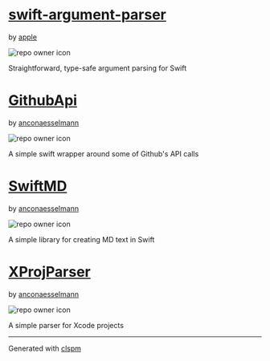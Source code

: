 # [swift-argument-parser](https://github.com/apple/swift-argument-parser)

by [apple](https://github.com/apple)

![repo owner icon](https://avatars.githubusercontent.com/u/10639145?v=4)

Straightforward, type-safe argument parsing for Swift

# [GithubApi](https://github.com/anconaesselmann/GithubApi)

by [anconaesselmann](https://github.com/anconaesselmann)

![repo owner icon](https://avatars.githubusercontent.com/u/5387946?v=4)

A simple swift wrapper around some of Github's API calls

# [SwiftMD](https://github.com/anconaesselmann/SwiftMD)

by [anconaesselmann](https://github.com/anconaesselmann)

![repo owner icon](https://avatars.githubusercontent.com/u/5387946?v=4)

A simple library for creating MD text in Swift

# [XProjParser](https://github.com/anconaesselmann/XProjParser)

by [anconaesselmann](https://github.com/anconaesselmann)

![repo owner icon](https://avatars.githubusercontent.com/u/5387946?v=4)

A simple parser for Xcode projects

---

Generated with [clspm](https://github.com/anconaesselmann/CLSPM)
